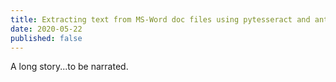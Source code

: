 ```yaml
---
title: Extracting text from MS-Word doc files using pytesseract and antiword on OSX
date: 2020-05-22
published: false
---
```


A long story...to be narrated.

